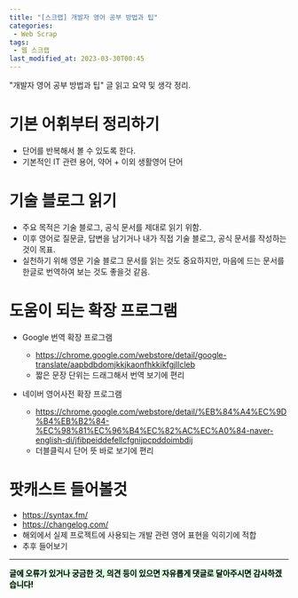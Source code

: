 ```yaml
---
title: "[스크랩] 개발자 영어 공부 방법과 팁"
categories:
 - Web Scrap
tags:
 - 웹 스크랩
last_modified_at: 2023-03-30T00:45
---
```


"개발자 영어 공부 방법과 팁" 글 읽고 요약 및 생각 정리.

# 기본 어휘부터 정리하기
- 단어를 반복해서 볼 수 있도록 한다.
- 기본적인 IT 관련 용어, 약어 + 이외 생활영어 단어

# 기술 블로그 읽기
- 주요 목적은 기술 블로그, 공식 문서를 제대로 읽기 위함.
- 이후 영어로 질문글, 답변을 남기거나 내가 직접 기술 블로그, 공식 문서를 작성하는 것이 목표.
- 실천하기 위해 영문 기술 블로그 문서를 읽는 것도 중요하지만, 마음에 드는 문서를 한글로 번역하여 보는 것도 좋을것 같음.

# 도움이 되는 확장 프로그램
- Google 번역 확장 프로그램
  - https://chrome.google.com/webstore/detail/google-translate/aapbdbdomjkkjkaonfhkkikfgjllcleb
  - 짧은 문장 단위는 드래그해서 번역 보기에 편리  
 
- 네이버 영어사전 확장 프로그램
  - https://chrome.google.com/webstore/detail/%EB%84%A4%EC%9D%B4%EB%B2%84-%EC%98%81%EC%96%B4%EC%82%AC%EC%A0%84-naver-english-di/jfibpeiddefellcfgnijpcpddoimbdij
  - 더블클릭시 단어 뜻 바로 보기에 편리

# 팟캐스트 들어볼것
- https://syntax.fm/
- https://changelog.com/
- 해외에서 실제 프로젝트에 사용되는 개발 관련 영어 표현을 익히기에 적합
- 추후 들어보기

---
<mark style='background-color: #dcffe4'>
<b>글에 오류가 있거나 궁금한 것, 의견 등이 있으면 자유롭게 댓글로 달아주시면 감사하겠습니다!</b>
</mark>